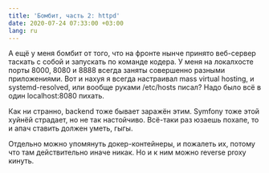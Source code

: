 ```yaml
---
title: 'Бомбит, часть 2: httpd'
date: 2020-07-24 07:33:00 +03:00
lang: ru
---
```


А ещё у меня бомбит от того, что на фронте нынче принято веб-сервер таскать с собой и запускать по команде кодера. У меня на локалхосте порты 8000, 8080 и 8888 всегда заняты совершенно разными приложениями. Вот и нахуя я всегда настраивал mass virtual hosting, и systemd-resolved, или вообще руками /etc/hosts писал? Надо было всё в один localhost:8080 пихать.

Как ни странно, backend тоже бывает заражён этим. Symfony тоже этой хуйнёй страдает, но не так настойчиво. Всё-таки раз юзаешь похапе, то и апач ставить должен уметь, гыгы.

Отдельно можно упомянуть докер-контейнеры, и пожалеть их, потому что там действительно иначе никак. Но и к ним можно reverse proxy кинуть.
